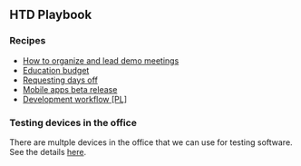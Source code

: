 ## HTD Playbook

### Recipes

<!--- - [Definition of Quality](/definition-of-quality.md) --->
- [How to organize and lead demo meetings](/demo-meetings.md)
- [Education budget](/education-budget.md)
- [Requesting days off](/days-off.md)
- [Mobile apps beta release](/mobile-app-beta-release.md)
- [Development workflow [PL]](/workflow-guideline-pl.md)

### Testing devices in the office

There are multple devices in the office that we can use for testing software. See the details [here](testing-devices.md).
